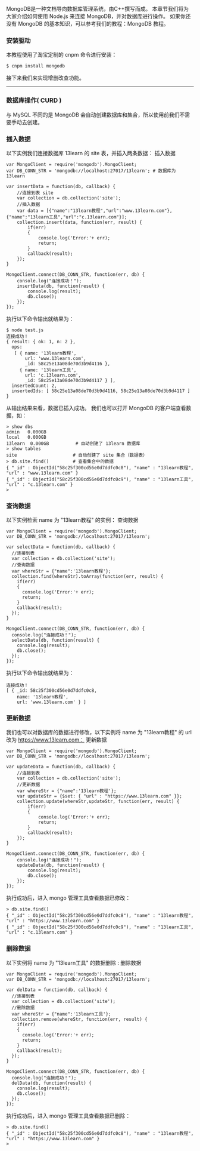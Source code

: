 MongoDB是一种文档导向数据库管理系统，由C++撰写而成。
本章节我们将为大家介绍如何使用 Node.js 来连接 MongoDB，并对数据库进行操作。
如果你还没有 MongoDB 的基本知识，可以参考我们的教程：MongoDB 教程。

### 安装驱动

本教程使用了淘宝定制的 cnpm 命令进行安装：
```other
$ cnpm install mongodb
```
接下来我们来实现增删改查功能。

---

### 数据库操作( CURD )

与 MySQL 不同的是 MongoDB 会自动创建数据库和集合，所以使用前我们不需要手动去创建。

### 插入数据

以下实例我们连接数据库 13learn 的 site 表，并插入两条数据：
插入数据
```other
var MongoClient = require('mongodb').MongoClient;
var DB_CONN_STR = 'mongodb://localhost:27017/13learn'; # 数据库为 13learn
 
var insertData = function(db, callback) {  
    //连接到表 site
    var collection = db.collection('site');
    //插入数据
    var data = [{"name":"13learn教程","url":"www.13learn.com"},{"name":"13learn工具","url":"c.13learn.com"}];
    collection.insert(data, function(err, result) { 
        if(err)
        {
            console.log('Error:'+ err);
            return;
        }     
        callback(result);
    });
}
 
MongoClient.connect(DB_CONN_STR, function(err, db) {
    console.log("连接成功！");
    insertData(db, function(result) {
        console.log(result);
        db.close();
    });
});
```
执行以下命令输出就结果为：
```other
$ node test.js
连接成功！
{ result: { ok: 1, n: 2 },
  ops: 
   [ { name: '13learn教程',
       url: 'www.13learn.com',
       _id: 58c25e13a08de70d3b9d4116 },
     { name: '13learn工具',
       url: 'c.13learn.com',
       _id: 58c25e13a08de70d3b9d4117 } ],
  insertedCount: 2,
  insertedIds: [ 58c25e13a08de70d3b9d4116, 58c25e13a08de70d3b9d4117 ] }
```
从输出结果来看，数据已插入成功。
我们也可以打开 MongoDB 的客户端查看数据，如：
```other
> show dbs
admin   0.000GB
local   0.000GB
13learn  0.000GB          # 自动创建了 13learn 数据库
> show tables
site                     # 自动创建了 site 集合（数据表）
> db.site.find()         # 查看集合中的数据
{ "_id" : ObjectId("58c25f300cd56e0d7ddfc0c8"), "name" : "13learn教程", "url" : "www.13learn.com" }
{ "_id" : ObjectId("58c25f300cd56e0d7ddfc0c9"), "name" : "13learn工具", "url" : "c.13learn.com" }
> 
```

### 查询数据

以下实例检索 name 为 "13learn教程" 的实例：
查询数据
```other
var MongoClient = require('mongodb').MongoClient;
var DB_CONN_STR = 'mongodb://localhost:27017/13learn';    
 
var selectData = function(db, callback) {  
  //连接到表  
  var collection = db.collection('site');
  //查询数据
  var whereStr = {"name":'13learn教程'};
  collection.find(whereStr).toArray(function(err, result) {
    if(err)
    {
      console.log('Error:'+ err);
      return;
    }     
    callback(result);
  });
}
 
MongoClient.connect(DB_CONN_STR, function(err, db) {
  console.log("连接成功！");
  selectData(db, function(result) {
    console.log(result);
    db.close();
  });
});
```
执行以下命令输出就结果为：
```other
连接成功！
[ { _id: 58c25f300cd56e0d7ddfc0c8,
    name: '13learn教程',
    url: 'www.13learn.com' } ]
```

### 更新数据

我们也可以对数据库的数据进行修改，以下实例将 name 为 "13learn教程" 的 url 改为 https://www.13learn.com：
更新数据
```other
var MongoClient = require('mongodb').MongoClient;
var DB_CONN_STR = 'mongodb://localhost:27017/13learn';    
 
var updateData = function(db, callback) {  
    //连接到表  
    var collection = db.collection('site');
    //更新数据
    var whereStr = {"name":'13learn教程'};
    var updateStr = {$set: { "url" : "https://www.13learn.com" }};
    collection.update(whereStr,updateStr, function(err, result) {
        if(err)
        {
            console.log('Error:'+ err);
            return;
        }     
        callback(result);
    });
}
 
MongoClient.connect(DB_CONN_STR, function(err, db) {
    console.log("连接成功！");
    updateData(db, function(result) {
        console.log(result);
        db.close();
    });
});
```
执行成功后，进入 mongo 管理工具查看数据已修改：
```other
> db.site.find()
{ "_id" : ObjectId("58c25f300cd56e0d7ddfc0c8"), "name" : "13learn教程", "url" : "https://www.13learn.com" }
{ "_id" : ObjectId("58c25f300cd56e0d7ddfc0c9"), "name" : "13learn工具", "url" : "c.13learn.com" }
```
### 删除数据
以下实例将 name 为 "13learn工具" 的数据删除 :
删除数据
```other
var MongoClient = require('mongodb').MongoClient;
var DB_CONN_STR = 'mongodb://localhost:27017/13learn';    
 
var delData = function(db, callback) {  
  //连接到表  
  var collection = db.collection('site');
  //删除数据
  var whereStr = {"name":'13learn工具'};
  collection.remove(whereStr, function(err, result) {
    if(err)
    {
      console.log('Error:'+ err);
      return;
    }     
    callback(result);
  });
}
 
MongoClient.connect(DB_CONN_STR, function(err, db) {
  console.log("连接成功！");
  delData(db, function(result) {
    console.log(result);
    db.close();
  });
});
```
执行成功后，进入 mongo 管理工具查看数据已删除：
```other
> db.site.find()
{ "_id" : ObjectId("58c25f300cd56e0d7ddfc0c8"), "name" : "13learn教程", "url" : "https://www.13learn.com" }
> 
```